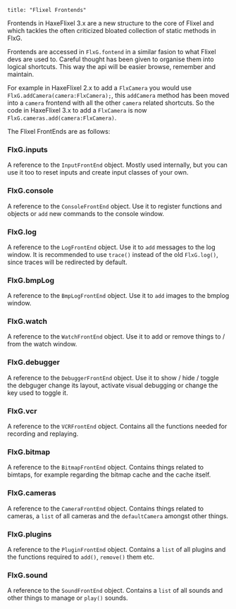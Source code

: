 ```
title: "Flixel Frontends"
```

Frontends in HaxeFlixel 3.x are a new structure to the core of Flixel and which tackles the often criticized bloated collection of static methods in FlxG.

Frontends are accessed in `FlxG.fontend` in a similar fasion to what Flixel devs are used to. Careful thought has been given to organise them into logical shortcuts. This way the api will be easier browse, remember and maintain.

For example in HaxeFlixel 2.x to add a `FlxCamera` you would use `FlxG.addCamera(camera:FlxCamera);`, this `addCamera` method has been moved into a `camera` frontend with all the other `camera` related shortcuts.
So the code in HaxeFlixel 3.x to add a `FlxCamera` is now `FlxG.cameras.add(camera:FlxCamera)`.

The Flixel FrontEnds are as follows:

### FlxG.inputs

A reference to the `InputFrontEnd` object. Mostly used internally,
but you can use it too to reset inputs and create input classes of your own.

### FlxG.console

A reference to the `ConsoleFrontEnd` object. Use it to register functions and objects
or `add` new commands to the console window.

### FlxG.log

A reference to the `LogFrontEnd` object. Use it to `add` messages to the log window. It is recommended
to use `trace()` instead of the old `FlxG.log()`, since traces will be redirected by default.

### FlxG.bmpLog

A reference to the `BmpLogFrontEnd` object. Use it to `add` images to the bmplog window.

### FlxG.watch

A reference to the `WatchFrontEnd` object. Use it to add or remove things to / from the watch window.

### FlxG.debugger

A reference to the `DebuggerFrontEnd` object. Use it to show / hide / toggle the debguger
change its layout, activate visual debugging or change the key used to toggle it.
	 
### FlxG.vcr

A reference to the `VCRFrontEnd` object. Contains all the functions needed for recording
and replaying.

### FlxG.bitmap

A reference to the `BitmapFrontEnd` object. Contains things related to bimtaps,
for example regarding the bitmap cache and the cache itself.
	 

### FlxG.cameras

A reference to the `CameraFrontEnd` object. Contains things related to cameras,
a `list` of all cameras and the `defaultCamera` amongst other things.
	 

### FlxG.plugins

A reference to the `PluginFrontEnd` object. Contains a `list` of all
plugins and the functions required to `add()`, `remove()` them etc.
	 

### FlxG.sound

A reference to the `SoundFrontEnd` object. Contains a `list` of all
sounds and other things to manage or `play()` sounds.